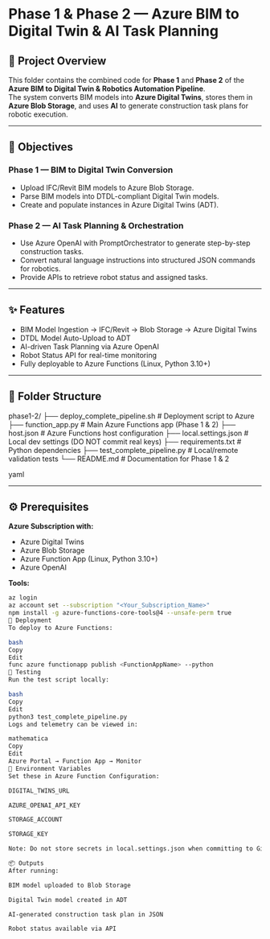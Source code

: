 # Phase 1 & Phase 2 — Azure BIM to Digital Twin & AI Task Planning

## 📌 Project Overview
This folder contains the combined code for **Phase 1** and **Phase 2** of the **Azure BIM to Digital Twin & Robotics Automation Pipeline**.  
The system converts BIM models into **Azure Digital Twins**, stores them in **Azure Blob Storage**, and uses **AI** to generate construction task plans for robotic execution.

---

## 🎯 Objectives

### **Phase 1 — BIM to Digital Twin Conversion**
- Upload IFC/Revit BIM models to Azure Blob Storage.
- Parse BIM models into DTDL-compliant Digital Twin models.
- Create and populate instances in Azure Digital Twins (ADT).

### **Phase 2 — AI Task Planning & Orchestration**
- Use Azure OpenAI with PromptOrchestrator to generate step-by-step construction tasks.
- Convert natural language instructions into structured JSON commands for robotics.
- Provide APIs to retrieve robot status and assigned tasks.

---

## ✨ Features
- BIM Model Ingestion → IFC/Revit → Blob Storage → Azure Digital Twins
- DTDL Model Auto-Upload to ADT
- AI-driven Task Planning via Azure OpenAI
- Robot Status API for real-time monitoring
- Fully deployable to Azure Functions (Linux, Python 3.10+)

---

## 📂 Folder Structure
phase1-2/
├── deploy_complete_pipeline.sh # Deployment script to Azure
├── function_app.py # Main Azure Functions app (Phase 1 & 2)
├── host.json # Azure Functions host configuration
├── local.settings.json # Local dev settings (DO NOT commit real keys)
├── requirements.txt # Python dependencies
├── test_complete_pipeline.py # Local/remote validation tests
└── README.md # Documentation for Phase 1 & 2

yaml

---

## ⚙️ Prerequisites

**Azure Subscription with:**
- Azure Digital Twins
- Azure Blob Storage
- Azure Function App (Linux, Python 3.10+)
- Azure OpenAI

**Tools:**
```bash
az login
az account set --subscription "<Your_Subscription_Name>"
npm install -g azure-functions-core-tools@4 --unsafe-perm true
🚀 Deployment
To deploy to Azure Functions:

bash
Copy
Edit
func azure functionapp publish <FunctionAppName> --python
🧪 Testing
Run the test script locally:

bash
Copy
Edit
python3 test_complete_pipeline.py
Logs and telemetry can be viewed in:

mathematica
Copy
Edit
Azure Portal → Function App → Monitor
🔑 Environment Variables
Set these in Azure Function Configuration:

DIGITAL_TWINS_URL

AZURE_OPENAI_API_KEY

STORAGE_ACCOUNT

STORAGE_KEY

Note: Do not store secrets in local.settings.json when committing to GitHub.

📦 Outputs
After running:

BIM model uploaded to Blob Storage

Digital Twin model created in ADT

AI-generated construction task plan in JSON

Robot status available via API
